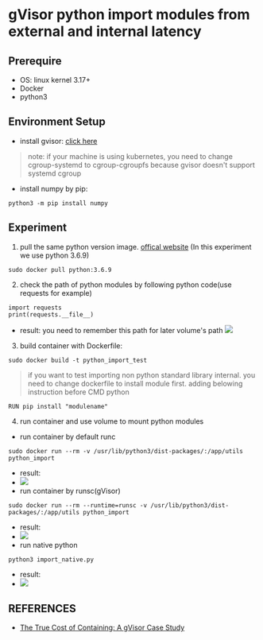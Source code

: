 # gVisor python import modules from external and internal latency

## Prerequire
- OS: linux kernel 3.17+
- Docker
- python3

## Environment Setup

- install gvisor: [click here](https://gvisor.dev/docs/user_guide/install/)
> note: if your machine is using kubernetes, you need to change cgroup-systemd to cgroup-cgroupfs because gvisor doesn't support systemd cgroup
- install numpy by pip:
```
python3 -m pip install numpy
```

## Experiment
1. pull the same python version image. [offical website](https://hub.docker.com/_/python) (In this experiment we use python 3.6.9)
  ```
  sudo docker pull python:3.6.9
  ```
2. check the path of python modules by following python code(use requests for example)
  ```
  import requests
  print(requests.__file__)
  ```
  - result: you need to remember this path for later volume's path
  ![](https://i.imgur.com/kChNEsg.png)

3. build container with Dockerfile:
  ```
  sudo docker build -t python_import_test
  ```
  > if you want to test importing non python standard library internal. you need to change dockerfile to install module first.
  > adding belowing instruction before CMD python
  ```
  RUN pip install "modulename"
  ```
  
  
4. run container and use volume to mount python modules
  - run container by default runc
  ```
  sudo docker run --rm -v /usr/lib/python3/dist-packages/:/app/utils python_import
  ```
  - result:
  - ![](https://i.imgur.com/ZweSxsr.png)
  - run container by runsc(gVisor)
  ```
  sudo docker run --rm --runtime=runsc -v /usr/lib/python3/dist-packages/:/app/utils python_import
  ```
  - result: 
  - ![](https://i.imgur.com/jBRjXeu.png)
  - run native python
  ```
  python3 import_native.py
  ```
  - result:
  - ![](https://i.imgur.com/ZaKjwSF.png)
 
## REFERENCES
- [The True Cost of Containing: A gVisor Case Study](https://www.usenix.org/system/files/hotcloud19-paper-young.pdf)

